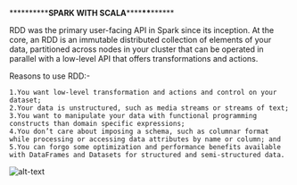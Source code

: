 \***\*\*\*\*\*\*\***SPARK WITH SCALA****\*\*****\*\*****\*\*****

RDD was the primary user-facing API in Spark since its inception. At the core, an RDD is an immutable distributed collection of elements of your data, partitioned across nodes in your cluster that can be operated in parallel with a low-level API that offers transformations and actions.

Reasons to use RDD:-

    1.You want low-level transformation and actions and control on your dataset;
    2.Your data is unstructured, such as media streams or streams of text;
    3.You want to manipulate your data with functional programming constructs than domain specific expressions;
    4.You don’t care about imposing a schema, such as columnar format while processing or accessing data attributes by name or column; and
    5.You can forgo some optimization and performance benefits available with DataFrames and Datasets for structured and semi-structured data.

![alt-text]()
